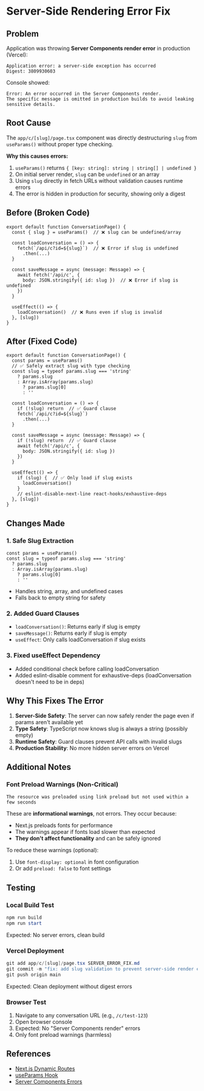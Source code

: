 # Server-Side Rendering Error Fix

## Problem
Application was throwing **Server Components render error** in production (Vercel):
```
Application error: a server-side exception has occurred
Digest: 3809930603
```

Console showed:
```
Error: An error occurred in the Server Components render.
The specific message is omitted in production builds to avoid leaking sensitive details.
```

## Root Cause
The `app/c/[slug]/page.tsx` component was directly destructuring `slug` from `useParams()` without proper type checking.

**Why this causes errors:**
1. `useParams()` returns `{ [key: string]: string | string[] | undefined }`
2. On initial server render, `slug` can be `undefined` or an array
3. Using `slug` directly in fetch URLs without validation causes runtime errors
4. The error is hidden in production for security, showing only a digest

## Before (Broken Code)
```tsx
export default function ConversationPage() {
  const { slug } = useParams()  // ❌ slug can be undefined/array
  
  const loadConversation = () => {
    fetch(`/api/c?id=${slug}`)  // ❌ Error if slug is undefined
      .then(...)
  }
  
  const saveMessage = async (message: Message) => {
    await fetch('/api/c', {
      body: JSON.stringify({ id: slug })  // ❌ Error if slug is undefined
    })
  }
  
  useEffect(() => {
    loadConversation()  // ❌ Runs even if slug is invalid
  }, [slug])
}
```

## After (Fixed Code)
```tsx
export default function ConversationPage() {
  const params = useParams()
  // ✅ Safely extract slug with type checking
  const slug = typeof params.slug === 'string' 
    ? params.slug 
    : Array.isArray(params.slug) 
      ? params.slug[0] 
      : ''
  
  const loadConversation = () => {
    if (!slug) return  // ✅ Guard clause
    fetch(`/api/c?id=${slug}`)
      .then(...)
  }
  
  const saveMessage = async (message: Message) => {
    if (!slug) return  // ✅ Guard clause
    await fetch('/api/c', {
      body: JSON.stringify({ id: slug })
    })
  }
  
  useEffect(() => {
    if (slug) {  // ✅ Only load if slug exists
      loadConversation()
    }
    // eslint-disable-next-line react-hooks/exhaustive-deps
  }, [slug])
}
```

## Changes Made

### 1. Safe Slug Extraction
```tsx
const params = useParams()
const slug = typeof params.slug === 'string' 
  ? params.slug 
  : Array.isArray(params.slug) 
    ? params.slug[0] 
    : ''
```
- Handles string, array, and undefined cases
- Falls back to empty string for safety

### 2. Added Guard Clauses
- `loadConversation()`: Returns early if slug is empty
- `saveMessage()`: Returns early if slug is empty
- `useEffect`: Only calls loadConversation if slug exists

### 3. Fixed useEffect Dependency
- Added conditional check before calling loadConversation
- Added eslint-disable comment for exhaustive-deps (loadConversation doesn't need to be in deps)

## Why This Fixes The Error

1. **Server-Side Safety**: The server can now safely render the page even if params aren't available yet
2. **Type Safety**: TypeScript now knows slug is always a string (possibly empty)
3. **Runtime Safety**: Guard clauses prevent API calls with invalid slugs
4. **Production Stability**: No more hidden server errors on Vercel

## Additional Notes

### Font Preload Warnings (Non-Critical)
```
The resource was preloaded using link preload but not used within a few seconds
```
These are **informational warnings**, not errors. They occur because:
- Next.js preloads fonts for performance
- The warnings appear if fonts load slower than expected
- **They don't affect functionality** and can be safely ignored

To reduce these warnings (optional):
1. Use `font-display: optional` in font configuration
2. Or add `preload: false` to font settings

## Testing

### Local Build Test
```powershell
npm run build
npm run start
```
Expected: No server errors, clean build

### Vercel Deployment
```powershell
git add app/c/[slug]/page.tsx SERVER_ERROR_FIX.md
git commit -m "fix: add slug validation to prevent server-side render errors"
git push origin main
```
Expected: Clean deployment without digest errors

### Browser Test
1. Navigate to any conversation URL (e.g., `/c/test-123`)
2. Open browser console
3. Expected: No "Server Components render" errors
4. Only font preload warnings (harmless)

## References
- [Next.js Dynamic Routes](https://nextjs.org/docs/app/building-your-application/routing/dynamic-routes)
- [useParams Hook](https://nextjs.org/docs/app/api-reference/functions/use-params)
- [Server Components Errors](https://nextjs.org/docs/messages/no-dynamic-routes-on-segment)
